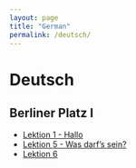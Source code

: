 ```yaml
---
layout: page
title: "German"
permalink: /deutsch/
---
```

# Deutsch

## Berliner Platz I

* [Lektion 1 - Hallo](Berliner_Platz_1/Lektion_1)
* [Lektion 5 - Was darf’s sein?](Berliner_Platz_1/Lektion_5)
* [Lektion 6](Berliner_Platz_1/Lektion_6)
